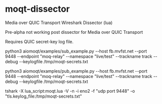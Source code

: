 # moqt-dissector

Media over QUIC Transport Wireshark Dissector (lua)

Pre-alpha not working post dissector for Media over QUIC Transport

Requires QUIC secret-key log file.

python3 aiomoqt/examples/sub_example.py --host fb.mvfst.net --port 9448 --endpoint "moq-relay"  --namespace "live/test" --trackname track --debug --keylogfile /tmp/moqt-secrets.txt

python3 aiomoqt/examples/pub_example.py --host fb.mvfst.net --port 9448 --endpoint "moq-relay"  --namespace "live/test" --trackname track --debug  --keylogfile /tmp/moqt-secrets.txt

tshark -X lua_script:moqt.lua -V -n -i eno2 -f "udp port 9448"  -o "tls.keylog_file:/tmp/moqt-secrets.txt"
